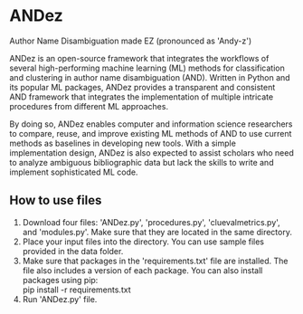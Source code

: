 # ANDez
Author Name Disambiguation made EZ (pronounced as 'Andy-z')

ANDez is an open-source framework that integrates the workflows of several high-performing machine learning (ML) methods for classification and clustering in author name disambiguation (AND). Written in Python and its popular ML packages, ANDez provides a transparent and consistent AND framework that integrates the implementation of multiple intricate procedures from different ML approaches. 

By doing so, ANDez enables computer and information science researchers to compare, reuse, and improve existing ML methods of AND to use current methods as baselines in developing new tools. With a simple implementation design, ANDez is also expected to assist scholars who need to analyze ambiguous bibliographic data but lack the skills to write and implement sophisticated ML code.

## How to use files
1. Download four files: 'ANDez.py', 'procedures.py', 'cluevalmetrics.py', and 'modules.py'. Make sure that they are located in the same directory. <br />
2. Place your input files into the directory. You can use sample files provided in the data folder. <br />
3. Make sure that packages in the 'requirements.txt' file are installed. The file also includes a version of each package. You can also install packages using pip: <br />
pip install -r requirements.txt
4. Run 'ANDez.py' file. <br />
